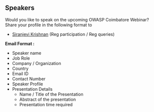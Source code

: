 ## Speakers

Would you like to speak on the upcoming OWASP Coimbatore Webinar? Share your profile in the following format to
- [Siranjevi Krishnan](mailto:siranjevi.krishnan@owasp.org) (Reg participation / Reg queries)


**Email Format :**

- Speaker name
- Job Role
- Company / Organization
- Country
- Email ID
- Contact Number
- Speaker Profile
- Presentation Details
    - Name / Title of the Presentation
    - Abstract of the presentation
    - Presentation time required
